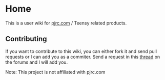 # Home

This is a user wiki for [pjrc.com](http://pjrc.com) / Teensy related products.

## Contributing

If you want to contribute to this wiki, you can either fork it and send pull requests or I can add you as a commiter. Send a request in this [thread](http://forum.pjrc.com/threads/25695-Suggestion-wiki-prjc-com-for-User-Contributed-Documentation-Wisdom) on the forums and I will add you.

Note: This project is not affiliated with pjrc.com